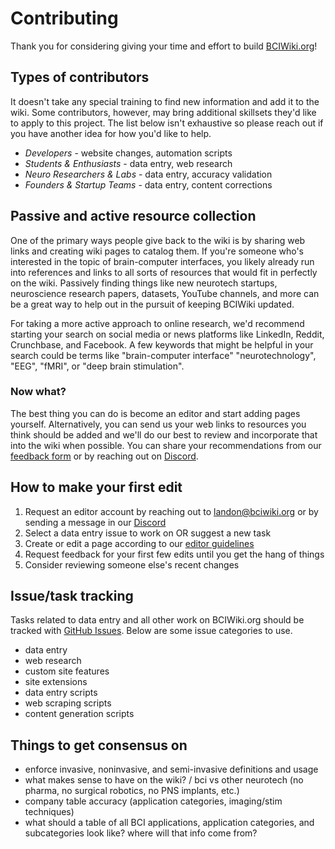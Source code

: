 # Contributing
Thank you for considering giving your time and effort to build [BCIWiki.org](https://BCIWiki.org)!

## Types of contributors
It doesn't take any special training to find new information and add it to the wiki. Some contributors, however, may bring additional skillsets they'd like to apply to this project. The list below isn't exhaustive so please reach out if you have another idea for how you'd like to help.
- *Developers* - website changes, automation scripts
- *Students & Enthusiasts* - data entry, web research
- *Neuro Researchers & Labs* - data entry, accuracy validation
- *Founders & Startup Teams* - data entry, content corrections

## Passive and active resource collection
One of the primary ways people give back to the wiki is by sharing web links and creating wiki pages to catalog them. If you're someone who's interested in the topic of brain-computer interfaces, you likely already run into references and links to all sorts of resources that would fit in perfectly on the wiki. Passively finding things like new neurotech startups, neuroscience research papers, datasets, YouTube channels, and more can be a great way to help out in the pursuit of keeping BCIWiki updated.

For taking a more active approach to online research, we'd recommend starting your search on social media or news platforms like LinkedIn, Reddit, Crunchbase, and Facebook. A few keywords that might be helpful in your search could be terms like "brain-computer interface" "neurotechnology", "EEG", "fMRI", or "deep brain stimulation".

### Now what?
The best thing you can do is become an editor and start adding pages yourself.
Alternatively, you can send us your web links to resources you think should be added and we'll do our best to review and incorporate that into the wiki when possible. You can share your recommendations from our [feedback form](https://bciwiki.org/Feedback/) or by reaching out on [Discord](https://discord.gg/3eqKb9bmFy).

## How to make your first edit
1. Request an editor account by reaching out to [landon@bciwiki.org](mailto:landon@bciwiki.org) or by sending a message in our [Discord](https://discord.gg/3eqKb9bmFy)
2. Select a data entry issue to work on OR suggest a new task
3. Create or edit a page according to our [editor guidelines](https://bciwiki.org/index.php?title=Editor_Guide)
4. Request feedback for your first few edits until you get the hang of things
5. Consider reviewing someone else's recent changes

## Issue/task tracking
Tasks related to data entry and all other work on BCIWiki.org should be tracked with [GitHub Issues](https://github.com/lan-party/BCIWiki/issues). Below are some issue categories to use.
- data entry
- web research
- custom site features
- site extensions
- data entry scripts
- web scraping scripts
- content generation scripts

## Things to get consensus on
- enforce invasive, noninvasive, and semi-invasive definitions and usage
- what makes sense to have on the wiki? / bci vs other neurotech (no pharma, no surgical robotics, no PNS implants, etc.)
- company table accuracy (application categories, imaging/stim techniques)
- what should a table of all BCI applications, application categories, and subcategories look like? where will that info come from?